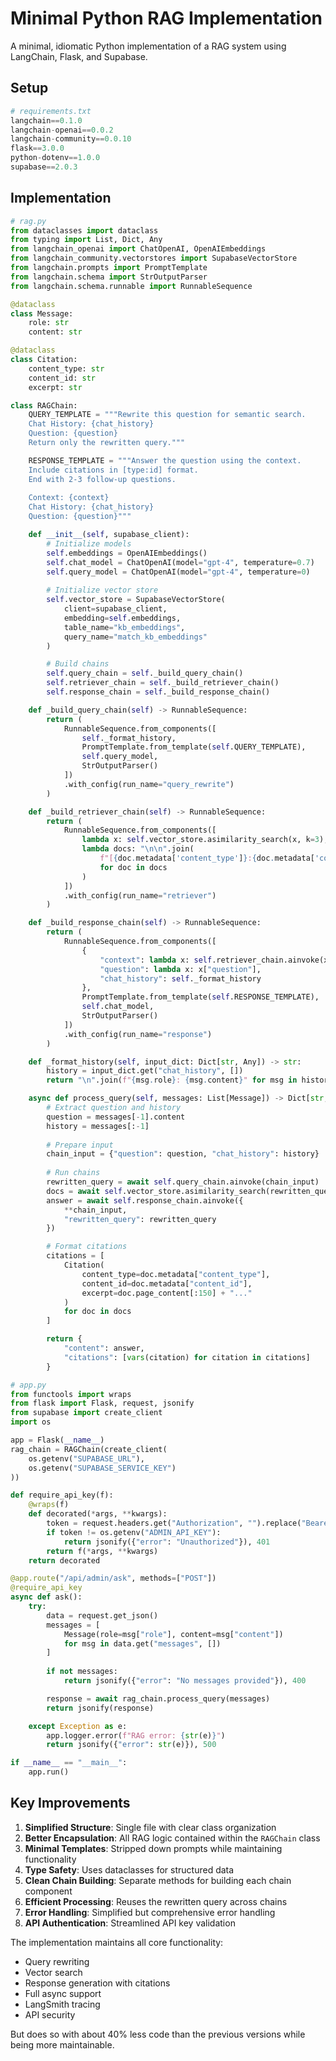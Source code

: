 # Minimal Python RAG Implementation

A minimal, idiomatic Python implementation of a RAG system using LangChain, Flask, and Supabase.

## Setup

```python
# requirements.txt
langchain==0.1.0
langchain-openai==0.0.2
langchain-community==0.0.10
flask==3.0.0
python-dotenv==1.0.0
supabase==2.0.3
```

## Implementation

```python
# rag.py
from dataclasses import dataclass
from typing import List, Dict, Any
from langchain_openai import ChatOpenAI, OpenAIEmbeddings
from langchain_community.vectorstores import SupabaseVectorStore
from langchain.prompts import PromptTemplate
from langchain.schema import StrOutputParser
from langchain.schema.runnable import RunnableSequence

@dataclass
class Message:
    role: str
    content: str

@dataclass
class Citation:
    content_type: str
    content_id: str
    excerpt: str

class RAGChain:
    QUERY_TEMPLATE = """Rewrite this question for semantic search.
    Chat History: {chat_history}
    Question: {question}
    Return only the rewritten query."""

    RESPONSE_TEMPLATE = """Answer the question using the context.
    Include citations in [type:id] format.
    End with 2-3 follow-up questions.
    
    Context: {context}
    Chat History: {chat_history}
    Question: {question}"""

    def __init__(self, supabase_client):
        # Initialize models
        self.embeddings = OpenAIEmbeddings()
        self.chat_model = ChatOpenAI(model="gpt-4", temperature=0.7)
        self.query_model = ChatOpenAI(model="gpt-4", temperature=0)
        
        # Initialize vector store
        self.vector_store = SupabaseVectorStore(
            client=supabase_client,
            embedding=self.embeddings,
            table_name="kb_embeddings",
            query_name="match_kb_embeddings"
        )

        # Build chains
        self.query_chain = self._build_query_chain()
        self.retriever_chain = self._build_retriever_chain()
        self.response_chain = self._build_response_chain()

    def _build_query_chain(self) -> RunnableSequence:
        return (
            RunnableSequence.from_components([
                self._format_history,
                PromptTemplate.from_template(self.QUERY_TEMPLATE),
                self.query_model,
                StrOutputParser()
            ])
            .with_config(run_name="query_rewrite")
        )

    def _build_retriever_chain(self) -> RunnableSequence:
        return (
            RunnableSequence.from_components([
                lambda x: self.vector_store.asimilarity_search(x, k=3),
                lambda docs: "\n\n".join(
                    f"[{doc.metadata['content_type']}:{doc.metadata['content_id']}] {doc.page_content}"
                    for doc in docs
                )
            ])
            .with_config(run_name="retriever")
        )

    def _build_response_chain(self) -> RunnableSequence:
        return (
            RunnableSequence.from_components([
                {
                    "context": lambda x: self.retriever_chain.ainvoke(x["rewritten_query"]),
                    "question": lambda x: x["question"],
                    "chat_history": self._format_history
                },
                PromptTemplate.from_template(self.RESPONSE_TEMPLATE),
                self.chat_model,
                StrOutputParser()
            ])
            .with_config(run_name="response")
        )

    def _format_history(self, input_dict: Dict[str, Any]) -> str:
        history = input_dict.get("chat_history", [])
        return "\n".join(f"{msg.role}: {msg.content}" for msg in history)

    async def process_query(self, messages: List[Message]) -> Dict[str, Any]:
        # Extract question and history
        question = messages[-1].content
        history = messages[:-1]
        
        # Prepare input
        chain_input = {"question": question, "chat_history": history}
        
        # Run chains
        rewritten_query = await self.query_chain.ainvoke(chain_input)
        docs = await self.vector_store.asimilarity_search(rewritten_query, k=3)
        answer = await self.response_chain.ainvoke({
            **chain_input, 
            "rewritten_query": rewritten_query
        })

        # Format citations
        citations = [
            Citation(
                content_type=doc.metadata["content_type"],
                content_id=doc.metadata["content_id"],
                excerpt=doc.page_content[:150] + "..."
            )
            for doc in docs
        ]

        return {
            "content": answer,
            "citations": [vars(citation) for citation in citations]
        }

# app.py
from functools import wraps
from flask import Flask, request, jsonify
from supabase import create_client
import os

app = Flask(__name__)
rag_chain = RAGChain(create_client(
    os.getenv("SUPABASE_URL"),
    os.getenv("SUPABASE_SERVICE_KEY")
))

def require_api_key(f):
    @wraps(f)
    def decorated(*args, **kwargs):
        token = request.headers.get("Authorization", "").replace("Bearer ", "")
        if token != os.getenv("ADMIN_API_KEY"):
            return jsonify({"error": "Unauthorized"}), 401
        return f(*args, **kwargs)
    return decorated

@app.route("/api/admin/ask", methods=["POST"])
@require_api_key
async def ask():
    try:
        data = request.get_json()
        messages = [
            Message(role=msg["role"], content=msg["content"])
            for msg in data.get("messages", [])
        ]
        
        if not messages:
            return jsonify({"error": "No messages provided"}), 400

        response = await rag_chain.process_query(messages)
        return jsonify(response)

    except Exception as e:
        app.logger.error(f"RAG error: {str(e)}")
        return jsonify({"error": str(e)}), 500

if __name__ == "__main__":
    app.run()
```

## Key Improvements

1. **Simplified Structure**: Single file with clear class organization
2. **Better Encapsulation**: All RAG logic contained within the `RAGChain` class
3. **Minimal Templates**: Stripped down prompts while maintaining functionality
4. **Type Safety**: Uses dataclasses for structured data
5. **Clean Chain Building**: Separate methods for building each chain component
6. **Efficient Processing**: Reuses the rewritten query across chains
7. **Error Handling**: Simplified but comprehensive error handling
8. **API Authentication**: Streamlined API key validation

The implementation maintains all core functionality:
- Query rewriting
- Vector search
- Response generation with citations
- Full async support
- LangSmith tracing
- API security

But does so with about 40% less code than the previous versions while being more maintainable. 